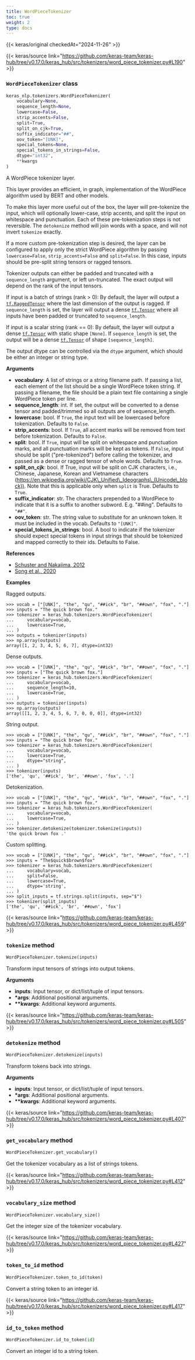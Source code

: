 ```yaml
---
title: WordPieceTokenizer
toc: true
weight: 2
type: docs
---
```


{{< keras/original checkedAt="2024-11-26" >}}

{{< keras/source link="https://github.com/keras-team/keras-hub/tree/v0.17.0/keras_hub/src/tokenizers/word_piece_tokenizer.py#L190" >}}

### `WordPieceTokenizer` class

```python
keras_nlp.tokenizers.WordPieceTokenizer(
    vocabulary=None,
    sequence_length=None,
    lowercase=False,
    strip_accents=False,
    split=True,
    split_on_cjk=True,
    suffix_indicator="##",
    oov_token="[UNK]",
    special_tokens=None,
    special_tokens_in_strings=False,
    dtype="int32",
    **kwargs
)
```

A WordPiece tokenizer layer.

This layer provides an efficient, in graph, implementation of the WordPiece
algorithm used by BERT and other models.

To make this layer more useful out of the box, the layer will pre-tokenize
the input, which will optionally lower-case, strip accents, and split the
input on whitespace and punctuation. Each of these pre-tokenization steps is
not reversible. The `detokenize` method will join words with a space, and
will not invert `tokenize` exactly.

If a more custom pre-tokenization step is desired, the layer can be
configured to apply only the strict WordPiece algorithm by passing
`lowercase=False`, `strip_accents=False` and `split=False`. In
this case, inputs should be pre-split string tensors or ragged tensors.

Tokenizer outputs can either be padded and truncated with a
`sequence_length` argument, or left un-truncated. The exact output will
depend on the rank of the input tensors.

If input is a batch of strings (rank > 0):
By default, the layer will output a [`tf.RaggedTensor`](https://www.tensorflow.org/api_docs/python/tf/RaggedTensor) where the last
dimension of the output is ragged. If `sequence_length` is set, the layer
will output a dense [`tf.Tensor`](https://www.tensorflow.org/api_docs/python/tf/Tensor) where all inputs have been padded or
truncated to `sequence_length`.

If input is a scalar string (rank == 0):
By default, the layer will output a dense [`tf.Tensor`](https://www.tensorflow.org/api_docs/python/tf/Tensor) with static shape
`[None]`. If `sequence_length` is set, the output will be
a dense [`tf.Tensor`](https://www.tensorflow.org/api_docs/python/tf/Tensor) of shape `[sequence_length]`.

The output dtype can be controlled via the `dtype` argument, which should
be either an integer or string type.

**Arguments**

- **vocabulary**: A list of strings or a string filename path. If
  passing a list, each element of the list should be a single
  WordPiece token string. If passing a filename, the file should be a
  plain text file containing a single WordPiece token per line.
- **sequence_length**: int. If set, the output will be converted to a dense
  tensor and padded/trimmed so all outputs are of sequence_length.
- **lowercase**: bool. If `True`, the input text will be
  lowercased before tokenization. Defaults to `False`.
- **strip_accents**: bool. If `True`, all accent marks will
  be removed from text before tokenization. Defaults to `False`.
- **split**: bool. If `True`, input will be split on
  whitespace and punctuation marks, and all punctuation marks will be
  kept as tokens. If `False`, input should be split ("pre-tokenized")
  before calling the tokenizer, and passed as a dense or ragged tensor
  of whole words. Defaults to `True`.
- **split_on_cjk**: bool. If True, input will be split
  on CJK characters, i.e., Chinese, Japanese, Korean and Vietnamese
  characters (https://en.wikipedia.org/wiki/CJK\_Unified\_Ideographs\_(Unicode\_block)).
  Note that this is applicable only when `split` is True.
  Defaults to `True`.
- **suffix_indicator**: str. The characters prepended to a
  WordPiece to indicate that it is a suffix to another subword.
  E.g. "##ing". Defaults to `"##"`.
- **oov_token**: str. The string value to substitute for
  an unknown token. It must be included in the vocab.
  Defaults to `"[UNK]"`.
- **special_tokens_in_strings**: bool. A bool to indicate if the tokenizer
  should expect special tokens in input strings that should be
  tokenized and mapped correctly to their ids. Defaults to False.

**References**

- [Schuster and Nakajima, 2012](https://research.google/pubs/pub37842/)
- [Song et al., 2020](https://arxiv.org/abs/2012.15524)

**Examples**

Ragged outputs.

```console
>>> vocab = ["[UNK]", "the", "qu", "##ick", "br", "##own", "fox", "."]
>>> inputs = "The quick brown fox."
>>> tokenizer = keras_hub.tokenizers.WordPieceTokenizer(
...     vocabulary=vocab,
...     lowercase=True,
... )
>>> outputs = tokenizer(inputs)
>>> np.array(outputs)
array([1, 2, 3, 4, 5, 6, 7], dtype=int32)
```

Dense outputs.

```console
>>> vocab = ["[UNK]", "the", "qu", "##ick", "br", "##own", "fox", "."]
>>> inputs = ["The quick brown fox."]
>>> tokenizer = keras_hub.tokenizers.WordPieceTokenizer(
...     vocabulary=vocab,
...     sequence_length=10,
...     lowercase=True,
... )
>>> outputs = tokenizer(inputs)
>>> np.array(outputs)
array([[1, 2, 3, 4, 5, 6, 7, 0, 0, 0]], dtype=int32)
```

String output.

```console
>>> vocab = ["[UNK]", "the", "qu", "##ick", "br", "##own", "fox", "."]
>>> inputs = "The quick brown fox."
>>> tokenizer = keras_hub.tokenizers.WordPieceTokenizer(
...     vocabulary=vocab,
...     lowercase=True,
...     dtype="string",
... )
>>> tokenizer(inputs)
['the', 'qu', '##ick', 'br', '##own', 'fox', '.']
```

Detokenization.

```console
>>> vocab = ["[UNK]", "the", "qu", "##ick", "br", "##own", "fox", "."]
>>> inputs = "The quick brown fox."
>>> tokenizer = keras_hub.tokenizers.WordPieceTokenizer(
...     vocabulary=vocab,
...     lowercase=True,
... )
>>> tokenizer.detokenize(tokenizer.tokenize(inputs))
'the quick brown fox .'
```

Custom splitting.

```console
>>> vocab = ["[UNK]", "the", "qu", "##ick", "br", "##own", "fox", "."]
>>> inputs = "The$quick$brown$fox"
>>> tokenizer = keras_hub.tokenizers.WordPieceTokenizer(
...     vocabulary=vocab,
...     split=False,
...     lowercase=True,
...     dtype='string',
... )
>>> split_inputs = tf.strings.split(inputs, sep="$")
>>> tokenizer(split_inputs)
['the', 'qu', '##ick', 'br', '##own', 'fox']
```

{{< keras/source link="https://github.com/keras-team/keras-hub/tree/v0.17.0/keras_hub/src/tokenizers/word_piece_tokenizer.py#L459" >}}

### `tokenize` method

```python
WordPieceTokenizer.tokenize(inputs)
```

Transform input tensors of strings into output tokens.

**Arguments**

- **inputs**: Input tensor, or dict/list/tuple of input tensors.
- **\*args**: Additional positional arguments.
- **\*\*kwargs**: Additional keyword arguments.

{{< keras/source link="https://github.com/keras-team/keras-hub/tree/v0.17.0/keras_hub/src/tokenizers/word_piece_tokenizer.py#L505" >}}

### `detokenize` method

```python
WordPieceTokenizer.detokenize(inputs)
```

Transform tokens back into strings.

**Arguments**

- **inputs**: Input tensor, or dict/list/tuple of input tensors.
- **\*args**: Additional positional arguments.
- **\*\*kwargs**: Additional keyword arguments.

{{< keras/source link="https://github.com/keras-team/keras-hub/tree/v0.17.0/keras_hub/src/tokenizers/word_piece_tokenizer.py#L407" >}}

### `get_vocabulary` method

```python
WordPieceTokenizer.get_vocabulary()
```

Get the tokenizer vocabulary as a list of strings tokens.

{{< keras/source link="https://github.com/keras-team/keras-hub/tree/v0.17.0/keras_hub/src/tokenizers/word_piece_tokenizer.py#L412" >}}

### `vocabulary_size` method

```python
WordPieceTokenizer.vocabulary_size()
```

Get the integer size of the tokenizer vocabulary.

{{< keras/source link="https://github.com/keras-team/keras-hub/tree/v0.17.0/keras_hub/src/tokenizers/word_piece_tokenizer.py#L427" >}}

### `token_to_id` method

```python
WordPieceTokenizer.token_to_id(token)
```

Convert a string token to an integer id.

{{< keras/source link="https://github.com/keras-team/keras-hub/tree/v0.17.0/keras_hub/src/tokenizers/word_piece_tokenizer.py#L417" >}}

### `id_to_token` method

```python
WordPieceTokenizer.id_to_token(id)
```

Convert an integer id to a string token.
